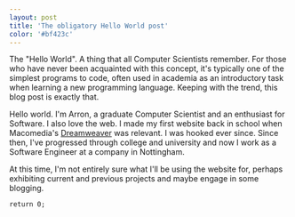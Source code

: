 ```yaml
---
layout: post
title: 'The obligatory Hello World post'
color: '#bf423c'
---
```


The "Hello World". A thing that all Computer Scientists remember. For those who have never been acquainted with this concept, it's typically one of the simplest programs to code, often used in academia as an introductory task when learning a new programming language. Keeping with the trend, this blog post is exactly that.

<!--more-->

Hello world. I'm Arron, a graduate Computer Scientist and an enthusiast for Software. I also love the web. I made my first website back in school when Macomedia's [Dreamweaver]('https://www.adobe.com/products/dreamweaver.html', 'Better than FrontPage, I guess.') was relevant. I was hooked ever since. Since then, I've progressed through college and university and now I work as a Software Engineer at a company in Nottingham.

At this time, I'm not entirely sure what I'll be using the website for, perhaps exhibiting current and previous projects and maybe engage in some blogging.

`return 0;`
